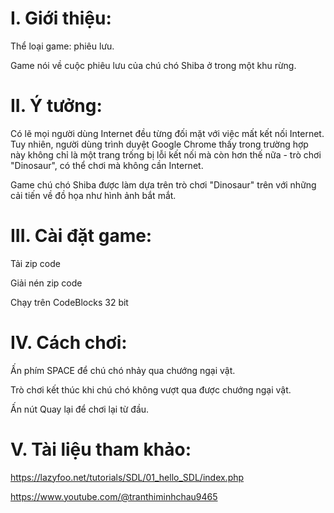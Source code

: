# I. Giới thiệu:
  Thể loại game: phiêu lưu.
  
  Game nói về cuộc phiêu lưu của chú chó Shiba ở trong một khu rừng.

# II. Ý tưởng:
  Có lẽ mọi người dùng Internet đều từng đối mặt với việc mất kết nối Internet. Tuy nhiên, người dùng trình duyệt Google Chrome thấy trong trường hợp này không chỉ là một trang trống bị lỗi kết nối mà còn hơn thế nữa - trò chơi "Dinosaur", có thể chơi mà không cần Internet.
  
  Game chú chó Shiba được làm dựa trên trò chơi "Dinosaur" trên với những cải tiến về đồ họa như hình ảnh bắt mắt.

# III. Cài đặt game:
  Tải zip code

  Giải nén zip code

  Chạy trên CodeBlocks 32 bit
  
  
# IV. Cách chơi:
  Ấn phím SPACE để chú chó nhảy qua chướng ngại vật.
  
  Trò chơi kết thúc khi chú chó không vượt qua được chướng ngại vật.
  
  Ấn nút Quay lại để chơi lại từ đầu.

# V. Tài liệu tham khảo:
  https://lazyfoo.net/tutorials/SDL/01_hello_SDL/index.php
  
  https://www.youtube.com/@tranthiminhchau9465


